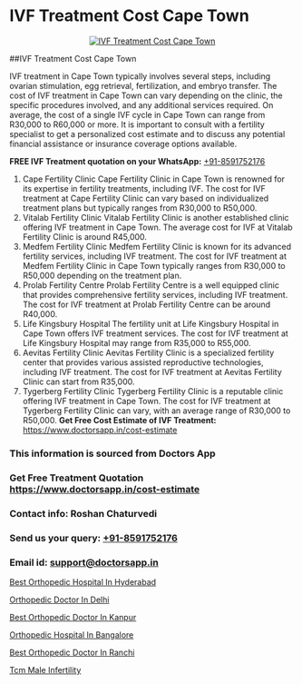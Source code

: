 # IVF Treatment Cost Cape Town

<p align="center">
  <a href="https://doctorsapp.in/treatment/ivf-treatment">
    <img src="https://doctorsapp.co.in/uploads/treatment_image/ICSI.jpg" alt="IVF Treatment Cost Cape Town">
  </a>
</p>
##IVF Treatment Cost Cape Town

IVF treatment in Cape Town typically involves several steps, including ovarian stimulation, egg retrieval, fertilization, and embryo transfer. The cost of IVF treatment in Cape Town can vary depending on the clinic, the specific procedures involved, and any additional services required. On average, the cost of a single IVF cycle in Cape Town can range from R30,000 to R60,000 or more. It is important to consult with a fertility specialist to get a personalized cost estimate and to discuss any potential financial assistance or insurance coverage options available.

**FREE IVF Treatment quotation on your WhatsApp:**  [+91-8591752176](https://api.whatsapp.com/send?phone=8591752176)

1) Cape Fertility Clinic   Cape Fertility Clinic in Cape Town is renowned for its expertise in fertility treatments, including IVF. The cost for IVF treatment at Cape Fertility Clinic can vary based on individualized treatment plans but typically ranges from R30,000 to R50,000.
2) Vitalab Fertility Clinic   Vitalab Fertility Clinic is another established clinic offering IVF treatment in Cape Town. The average cost for IVF at Vitalab Fertility Clinic is around R45,000.
3) Medfem Fertility Clinic   Medfem Fertility Clinic is known for its advanced fertility services, including IVF treatment. The cost for IVF treatment at Medfem Fertility Clinic in Cape Town typically ranges from R30,000 to R50,000 depending on the treatment plan.
4) Prolab Fertility Centre   Prolab Fertility Centre is a well equipped clinic that provides comprehensive fertility services, including IVF treatment. The cost for IVF treatment at Prolab Fertility Centre can be around R40,000.
5) Life Kingsbury Hospital   The fertility unit at Life Kingsbury Hospital in Cape Town offers IVF treatment services. The cost for IVF treatment at Life Kingsbury Hospital may range from R35,000 to R55,000.
6) Aevitas Fertility Clinic   Aevitas Fertility Clinic is a specialized fertility center that provides various assisted reproductive technologies, including IVF treatment. The cost for IVF treatment at Aevitas Fertility Clinic can start from R35,000.
7) Tygerberg Fertility Clinic   Tygerberg Fertility Clinic is a reputable clinic offering IVF treatment in Cape Town. The cost for IVF treatment at Tygerberg Fertility Clinic can vary, with an average range of R30,000 to R50,000.
**Get Free Cost Estimate of IVF Treatment:** https://www.doctorsapp.in/cost-estimate

### This information is sourced from Doctors App 
### Get Free Treatment Quotation https://www.doctorsapp.in/cost-estimate
### Contact info: Roshan Chaturvedi 
### Send us your query: [+91-8591752176](https://api.whatsapp.com/send?phone=8591752176) 
### Email id: support@doctorsapp.in

[Best Orthopedic Hospital In Hyderabad](https://www.linkedin.com/pulse/best-orthopedic-hospital-hyderabad-doctorsappin-wmkyc?trackingId=DKGRn5j9owbRRcrKSujShA%3D%3D&lipi=urn%3Ali%3Apage%3Ad_flagship3_company_admin%3BcTUR6naWQkWjeA%2BR15noZQ%3D%3D)

[Orthopedic Doctor In Delhi](https://www.linkedin.com/pulse/orthopedic-doctor-delhi-doctorsapp-rajshahi-ygj8e?trackingId=sD0X%2BW%2Bdl%2BXB2WIJtUOwiw%3D%3D&lipi=urn%3Ali%3Apage%3Ad_flagship3_company_admin%3BtGKQvLKET%2FOkWlJl4W0MBA%3D%3D)

[Best Orthopedic Doctor In Kanpur](https://medium.com/@vimalrana22/best-orthopedic-doctor-in-kanpur-29a81a7eb859)

[Orthopedic Hospital In Bangalore](https://medium.com/@vimalrana22/orthopedic-hospital-in-bangalore-ba14bbeeed06)

[Best Orthopedic Doctor In Ranchi](https://doctors-apps.github.io/doctorsapp/best-orthopedic-doctor-in-ranchi)

[Tcm Male Infertility](https://doctors-apps.github.io/doctorsapp/tcm-male-infertility)

